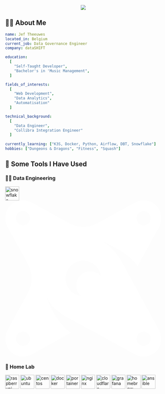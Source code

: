 <p align="center">
  <img src="https://capsule-render.vercel.app/api?type=waving&height=300&color=gradient&text=Hi!&reversal=true&textBg=false&animation=fadeIn"/>
</p>

 <h2> 👨‍💻 About Me </h2>

```yaml
name: Jef Theeuwes
located_in: Belgium
current_job: Data Governance Engineer
company: dataSHIFT

education:
  [
    "Self-Taught Developer",
    "Bachelor's in 'Music Management",
  ]

fields_of_interests:
  [
    "Web Development",
    "Data Analytics",
    "Automatisation"
  ]

technical_background:
  [
    "Data Engineer",
    "Collibra Integration Engineer"
  ]
  
currently_learning: ["K3S, Docker, Python, Airflow, DBT, Snowflake"]
hobbies: ["Dungeons & Dragons", "Fitness", "Squash"]
```

<h2>🚀  Some Tools I Have Used</h2>
<h3>👨‍💻 Data Engineering</h3>
<p align="left">
<img src="https://simpleicons.org/icons/snowflake.svg" alt="snowflake" width="45" height="45" />
<svg xmlns="http://www.w3.org/2000/svg" role="img" viewBox="0 0 24 24"><path fill="white" d="M17.9004 9.3763a8.1488 8.1488 0 0 0-3.0421-3.1206l1.7708.8385a10.2874 10.2874 0 0 1 3.74 3.0007l3.234-5.9295a2.8546 2.8546 0 0 0-.0611-2.9604C22.7566.0371 21.2112-.3409 19.9754.3327l-5.8749 3.2101a4.3612 4.3612 0 0 1-4.1761 0L4.1769.408a2.8545 2.8545 0 0 0-2.9592.0632c-1.1673.7853-1.5452 2.33-.8723 3.5655L3.55 9.9106a4.3612 4.3612 0 0 1 0 4.1772l-3.1272 5.743a2.86 2.86 0 0 0 .085 2.9974c.794 1.1438 2.3225 1.5054 3.5448.8385l6.0581-3.3049a10.2877 10.2877 0 0 1-3.0051-3.7454l-.8374-1.7708a8.148 8.148 0 0 0 3.1206 3.0421l10.5832 5.779c1.2213.666 2.7481.3055 3.5426-.8363a2.8699 2.8699 0 0 0 .0796-3.0018L17.9004 9.3763zm3.3801-7.7351c.6022 0 1.0904.4882 1.0904 1.0904s-.4882 1.0904-1.0904 1.0904-1.0904-.4882-1.0904-1.0904.4882-1.0904 1.0904-1.0904zM2.7442 3.822c-.6022 0-1.0904-.4882-1.0904-1.0904s.4882-1.0904 1.0904-1.0904 1.0904.4882 1.0904 1.0904S3.3464 3.822 2.7442 3.822zm0 18.5363c-.6022 0-1.0904-.4882-1.0904-1.0904 0-.6022.4882-1.0904 1.0904-1.0904s1.0904.4882 1.0904 1.0904c0 .6022-.4882 1.0904-1.0904 1.0904zm10.3585-11.4489c-1.2008-.0035-2.177.9672-2.1805 2.1679a2.1738 2.1738 0 0 0 .7052 1.6091c-1.4872-.2091-2.5234-1.5843-2.3142-3.0716.2091-1.4872 1.5843-2.5234 3.0716-2.3142a2.7194 2.7194 0 0 1 2.3142 2.3142 2.1623 2.1623 0 0 0-1.5963-.7054zm8.1778 11.4489c-.6022 0-1.0904-.4882-1.0904-1.0904 0-.6022.4882-1.0904 1.0904-1.0904s1.0904.4882 1.0904 1.0904c0 .6022-.4882 1.0904-1.0904 1.0904z"/></svg>
</p>
<h3>🔬 Home Lab</h3>
<p align="left">
<img src="https://cdn.jsdelivr.net/gh/devicons/devicon@latest/icons/raspberrypi/raspberrypi-original.svg" alt="raspberrypi" width="45" height="45"/>
<img src="https://cdn.jsdelivr.net/gh/devicons/devicon@latest/icons/ubuntu/ubuntu-original.svg" alt="ubuntu" width="45" height="45"/>
<img src="https://cdn.jsdelivr.net/gh/devicons/devicon@latest/icons/centos/centos-original.svg" alt="centos" width="45" height="45"/>
<img src="https://cdn.jsdelivr.net/gh/devicons/devicon@latest/icons/docker/docker-original.svg" alt="docker" width="45" height="45"/>
<img src="https://cdn.jsdelivr.net/gh/devicons/devicon@latest/icons/portainer/portainer-original.svg" alt="portainer" width="45" height="45"/>
<img src="https://cdn.jsdelivr.net/gh/devicons/devicon@latest/icons/nginx/nginx-original.svg" alt="nginx" width="45" height="45"/>
<img src="https://cdn.jsdelivr.net/gh/devicons/devicon@latest/icons/cloudflare/cloudflare-original.svg" alt="cloudflare" width="45" height="45"/>
<img src="https://cdn.jsdelivr.net/gh/devicons/devicon@latest/icons/grafana/grafana-original.svg" alt="grafana" width="45" height="45"/>
<img src="https://cdn.jsdelivr.net/gh/devicons/devicon@latest/icons/homebrew/homebrew-original-wordmark.svg" alt="homebrew" width="45" height="45"/>
<img src="https://cdn.jsdelivr.net/gh/devicons/devicon@latest/icons/ansible/ansible-original-wordmark.svg" alt="ansible" width="45" height="45" />          
</p>
